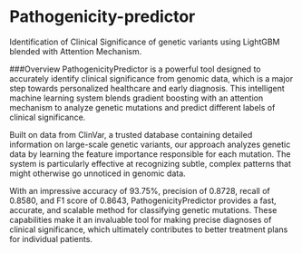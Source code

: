 # Pathogenicity-predictor
Identification of Clinical Significance of genetic variants using LightGBM blended with Attention Mechanism.

###Overview
PathogenicityPredictor is a powerful tool designed to accurately identify clinical significance from genomic data, which is a major step towards personalized healthcare and early diagnosis. This intelligent machine learning system blends gradient boosting with an attention mechanism to analyze genetic mutations and predict different labels of clinical significance.

Built on data from ClinVar, a trusted database containing detailed information on large-scale genetic variants, our approach analyzes genetic data by learning the feature importance responsible for each mutation. The system is particularly effective at recognizing subtle, complex patterns that might otherwise go unnoticed in genomic data.

With an impressive accuracy of 93.75%, precision of 0.8728, recall of 0.8580, and F1 score of 0.8643, PathogenicityPredictor provides a fast, accurate, and scalable method for classifying genetic mutations. These capabilities make it an invaluable tool for making precise diagnoses of clinical significance, which ultimately contributes to better treatment plans for individual patients.
